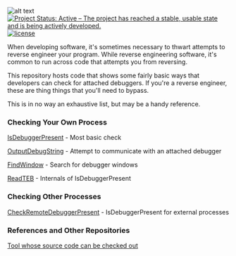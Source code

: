 ![alt text](https://github.com/ThomasThelen/AntiDebugging/raw/master/anti-debug.png)
[![Project Status: Active – The project has reached a stable, usable state and is being actively developed.](http://www.repostatus.org/badges/latest/active.svg)](http://www.repostatus.org/#active)  [![license](https://img.shields.io/github/license/mashape/apistatus.svg)]()  


When developing software, it's sometimes necessary to thwart attempts to reverse engineer your program. While reverse engineering software, it's common to run across code that attempts you from reversing.

This repository hosts code that shows some fairly basic ways that developers can check for attached debuggers. If you're a reverse engineer, these are thing things that you'll need to bypass.

This is in no way an exhaustive list, but may be a handy reference.


### Checking Your Own Process
[IsDebuggerPresent](./IsDebuggerPresent/ReadMe.md) - Most basic check

[OutputDebugString](./OutputDebugString/ReadMe.md) - Attempt to communicate with an attached debugger

[FindWindow](./FindWindow/ReadMe.md) - Search for debugger windows

[ReadTEB](./ReadTEB/ReadMe.md) - Internals of IsDebuggerPresent

### Checking Other Processes
[CheckRemoteDebuggerPresent](./IsDebuggerPresent/ReadMe.md) - IsDebuggerPresent for external processes

### References and Other Repositories

[Tool whose source code can be checked out](https://github.com/secrary/makin)

